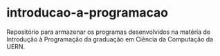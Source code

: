 # introducao-a-programacao
Repositório para armazenar os programas desenvolvidos na matéria de Introdução à Programação da graduação em Ciência da Computação da UERN.
